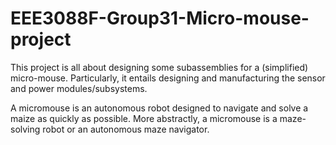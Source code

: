 # EEE3088F-Group31-Micro-mouse-project

This project is all about designing some subassemblies for a (simplified) micro-mouse. Particularly, it entails designing and manufacturing the sensor and power modules/subsystems.

A micromouse is an autonomous robot designed to navigate and solve a maize as quickly as possible. More abstractly, a micromouse is a maze-solving robot or an autonomous maze navigator.
